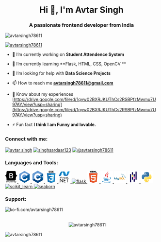 <h1 align="center">Hi 👋, I'm Avtar Singh</h1>
<h3 align="center">A passionate frontend developer from India</h3>

<p align="left"> <img src="https://komarev.com/ghpvc/?username=avtarsingh78611&label=Profile%20views&color=0e75b6&style=flat" alt="avtarsingh78611" /> </p>

<p align="left"> <a href="https://github.com/ryo-ma/github-profile-trophy"><img src="https://github-profile-trophy.vercel.app/?username=avtarsingh78611" alt="avtarsingh78611" /></a> </p>

- 🔭 I’m currently working on **Student Attendence System**

- 🌱 I’m currently learning **Flask, HTML, CSS, OpenCV **

- 🤝 I’m looking for help with **Data Science Projects**

- 📫 How to reach me **avtarsingh78611@gmail.com**

- 📄 Know about my experiences [https://drive.google.com/file/d/1qyw02BXRJKUThCs2RSBPfzMwmu7U97AY/view?usp=sharing](https://drive.google.com/file/d/1qyw02BXRJKUThCs2RSBPfzMwmu7U97AY/view?usp=sharing)

- ⚡ Fun fact **I think I am Funny and lovable.**

<h3 align="left">Connect with me:</h3>
<p align="left">
<a href="https://linkedin.com/in/avtar singh" target="blank"><img align="center" src="https://raw.githubusercontent.com/rahuldkjain/github-profile-readme-generator/master/src/images/icons/Social/linked-in-alt.svg" alt="avtar singh" height="30" width="40" /></a>
<a href="https://instagram.com/singhsardaar123" target="blank"><img align="center" src="https://raw.githubusercontent.com/rahuldkjain/github-profile-readme-generator/master/src/images/icons/Social/instagram.svg" alt="singhsardaar123" height="30" width="40" /></a>
<a href="https://www.hackerrank.com/avtarsingh78611" target="blank"><img align="center" src="https://raw.githubusercontent.com/rahuldkjain/github-profile-readme-generator/master/src/images/icons/Social/hackerrank.svg" alt="@avtarsingh78611" height="30" width="40" /></a>
</p>

<h3 align="left">Languages and Tools:</h3>
<p align="left"> <a href="https://getbootstrap.com" target="_blank" rel="noreferrer"> <img src="https://raw.githubusercontent.com/devicons/devicon/master/icons/bootstrap/bootstrap-plain-wordmark.svg" alt="bootstrap" width="40" height="40"/> </a> <a href="https://www.cprogramming.com/" target="_blank" rel="noreferrer"> <img src="https://raw.githubusercontent.com/devicons/devicon/master/icons/c/c-original.svg" alt="c" width="40" height="40"/> </a> <a href="https://www.w3schools.com/cpp/" target="_blank" rel="noreferrer"> <img src="https://raw.githubusercontent.com/devicons/devicon/master/icons/cplusplus/cplusplus-original.svg" alt="cplusplus" width="40" height="40"/> </a> <a href="https://www.w3schools.com/css/" target="_blank" rel="noreferrer"> <img src="https://raw.githubusercontent.com/devicons/devicon/master/icons/css3/css3-original-wordmark.svg" alt="css3" width="40" height="40"/> </a> <a href="https://dotnet.microsoft.com/" target="_blank" rel="noreferrer"> <img src="https://raw.githubusercontent.com/devicons/devicon/master/icons/dot-net/dot-net-original-wordmark.svg" alt="dotnet" width="40" height="40"/> </a> <a href="https://flask.palletsprojects.com/" target="_blank" rel="noreferrer"> <img src="https://www.vectorlogo.zone/logos/pocoo_flask/pocoo_flask-icon.svg" alt="flask" width="40" height="40"/> </a> <a href="https://www.w3.org/html/" target="_blank" rel="noreferrer"> <img src="https://raw.githubusercontent.com/devicons/devicon/master/icons/html5/html5-original-wordmark.svg" alt="html5" width="40" height="40"/> </a> <a href="https://www.java.com" target="_blank" rel="noreferrer"> <img src="https://raw.githubusercontent.com/devicons/devicon/master/icons/java/java-original.svg" alt="java" width="40" height="40"/> </a> <a href="https://www.mysql.com/" target="_blank" rel="noreferrer"> <img src="https://raw.githubusercontent.com/devicons/devicon/master/icons/mysql/mysql-original-wordmark.svg" alt="mysql" width="40" height="40"/> </a> <a href="https://pandas.pydata.org/" target="_blank" rel="noreferrer"> <img src="https://raw.githubusercontent.com/devicons/devicon/2ae2a900d2f041da66e950e4d48052658d850630/icons/pandas/pandas-original.svg" alt="pandas" width="40" height="40"/> </a> <a href="https://www.python.org" target="_blank" rel="noreferrer"> <img src="https://raw.githubusercontent.com/devicons/devicon/master/icons/python/python-original.svg" alt="python" width="40" height="40"/> </a> <a href="https://scikit-learn.org/" target="_blank" rel="noreferrer"> <img src="https://upload.wikimedia.org/wikipedia/commons/0/05/Scikit_learn_logo_small.svg" alt="scikit_learn" width="40" height="40"/> </a> <a href="https://seaborn.pydata.org/" target="_blank" rel="noreferrer"> <img src="https://seaborn.pydata.org/_images/logo-mark-lightbg.svg" alt="seaborn" width="40" height="40"/> </a> </p>

<h3 align="left">Support:</h3>
<p><a href="https://ko-fi.com/ko-fi.com/avtarsingh78611"> <img align="left" src="https://cdn.ko-fi.com/cdn/kofi3.png?v=3" height="50" width="210" alt="ko-fi.com/avtarsingh78611" /></a></p><br><br>

<p><img align="center" src="https://github-readme-stats.vercel.app/api/top-langs?username=avtarsingh78611&show_icons=true&locale=en&layout=compact" alt="avtarsingh78611" /></p>

<p><img align="center" src="https://github-readme-streak-stats.herokuapp.com/?user=avtarsingh78611&" alt="avtarsingh78611" /></p>
